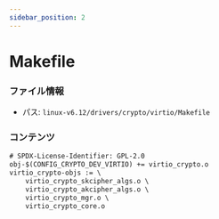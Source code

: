 ```yaml
---
sidebar_position: 2
---
```

# Makefile

### ファイル情報

- パス: `linux-v6.12/drivers/crypto/virtio/Makefile`

### コンテンツ

```txt
# SPDX-License-Identifier: GPL-2.0
obj-$(CONFIG_CRYPTO_DEV_VIRTIO) += virtio_crypto.o
virtio_crypto-objs := \
	virtio_crypto_skcipher_algs.o \
	virtio_crypto_akcipher_algs.o \
	virtio_crypto_mgr.o \
	virtio_crypto_core.o

```
